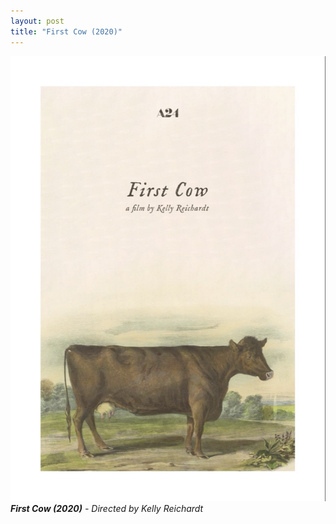 ```yaml
---
layout: post
title: "First Cow (2020)"
---
```


!["First Cow (2020) Poster"](/assets/posters/first-cow.jpg)
_**First Cow (2020)** - Directed by Kelly Reichardt_